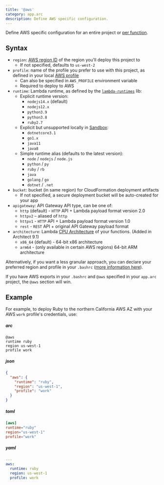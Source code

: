 ```yaml
---
title: '@aws'
category: app.arc
description: Define AWS specific configuration.
---
```


Define AWS specific configuration for an entire project or [per function](../configuration/function-config).

## Syntax

- `region`: [AWS region ID](https://docs.aws.amazon.com/general/latest/gr/rande.html) of the region you'll deploy this project to
  - If not specified, defaults to `us-west-2`
- `profile`: name of the profile you prefer to use with this project, as defined in your local [AWS profile](/quickstart)
  - Can also be specified in `AWS_PROFILE` environment variable
  - Required to deploy to AWS
- `runtime`: Lambda runtime, as defined by the [`lambda-runtimes`](https://github.com/architect/lambda-runtimes/blob/cad3b158968805a01103e47c08da48132620594e/cjs/index.js) lib:
  - Explicit runtime version:
    - `nodejs14.x` (default)
    - `nodejs12.x`
    - `python3.9`
    - `python3.8`
    - `ruby2.7`
  - Explicit but unsupported locally in [Sandbox](../cli/sandbox):
    - `dotnetcore3.1`
    - `go1.x`
    - `java11`
    - `java8`
  - Simple runtime alias (defaults to the latest version):
    - `node` / `nodejs` / `node.js`
    - `python` / `py`
    - `ruby` / `rb`
    - `java`
    - `golang` / `go`
    - `dotnet` / `.net` 
- `bucket`: bucket (in same region) for CloudFormation deployment artifacts
  - If not specified, a secure deployment bucket will be auto-created for your app
- `apigateway`: API Gateway API type, can be one of:
  - `http` (default) - `HTTP` API + Lambda payload format version 2.0
  - `httpv2` – aliased of `http`
  - `httpv1` - `HTTP` API + Lambda payload format version 1.0
  - `rest` - `REST` API + original API Gateway payload format
- `architecture`: Lambda [CPU Architecture](https://docs.aws.amazon.com/lambda/latest/dg/foundation-arch.html) of your functions. (Added in Architect 9.1)
  - `x86_64` (default) - 64-bit x86 architecture
  - `arm64` - (only available in certain AWS regions) 64-bit ARM architecture

Alternatively, if you want a less granular approach, you can declare your preferred region and profile in your `.bashrc` ([more information here](https://docs.aws.amazon.com/cli/latest/userguide/cli-environment.html)).

If you have AWS exports in your `.bashrc` and `@aws` specified in your `app.arc` project, the `@aws` section will win.

## Example

For example, to deploy Ruby to the northern California AWS AZ with your AWS `work` profile's credentials, use:

<arc-viewer default-tab=arc>
<div slot=contents>

<arc-tab label=arc>
<h5>arc</h5>
<div slot=content>

```arc
@aws
runtime ruby
region us-west-1
profile work
```

</div>
</arc-tab>

<arc-tab label=json>
<h5>json</h5>
<div slot=content>

```json
{
  "aws": {
    "runtime": "ruby",
    "region": "us-west-1",
    "profile": "work"
  }
}
```

</div>
</arc-tab>

<arc-tab label=toml>
<h5>toml</h5>
<div slot=content>

```toml
[aws]
runtime="ruby"
region="us-west-1"
profile="work"
```

</div>
</arc-tab>

<arc-tab label=yaml>
<h5>yaml</h5>
<div slot=content>

```yaml
---
aws:
  runtime: ruby
  region: us-west-1
  profile: work
```

</div>
</arc-tab>

</div>
</arc-viewer>


<!-- ### Custom Runtimes with AWS Lambda Layers
If you want to use a custom runtime with Lambda Layers you need to set `runtime` to `provided` and set the following key:
  - `layer`: [ARN](https://docs.aws.amazon.com/general/latest/gr/aws-arns-and-namespaces.html) for the [Custom Lambda Runtime](https://docs.aws.amazon.com/lambda/latest/dg/runtimes-custom.html)

For example, to deploy to Oregon AWS AZ with your AWS `default` profile's credentials and using a custom Node.js 10 runtime, use:

```arc
@aws
region us-west-2
profile default
runtime provided
layer arn:aws:lambda:us-west-2:800406105498:layer:nsolid-node-10:6
``` -->
